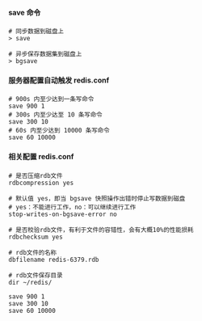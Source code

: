
#### save 命令
```
# 同步数据到磁盘上
> save

# 异步保存数据集到磁盘上
> bgsave

```

#### 服务器配置自动触发 redis.conf
```
# 900s 内至少达到一条写命令
save 900 1
# 300s 内至少达至 10 条写命令
save 300 10
# 60s 内至少达到 10000 条写命令
save 60 10000
```
#### 相关配置 redis.conf
```
# 是否压缩rdb文件
rdbcompression yes

# 默认值 yes，即当 bgsave 快照操作出错时停止写数据到磁盘
# yes：不能进行工作，no：可以继续进行工作
stop-writes-on-bgsave-error no

# 是否校验rdb文件，有利于文件的容错性，会有大概10%的性能损耗
rdbchecksum yes

# rdb文件的名称
dbfilename redis-6379.rdb

# rdb文件保存目录
dir ~/redis/

save 900 1
save 300 10
save 60 10000

```
